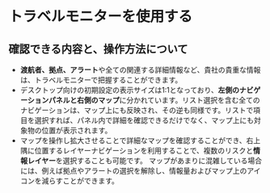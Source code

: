 # トラベルモニターを使用する

## 確認できる内容と、操作方法について

* **渡航者、拠点、アラート**や全ての関連する詳細情報など、貴社の貴重な情報は、トラベルモニターで把握することができます。
* デスクトップ向けの初期設定の表示サイズは1:1となっており、**左側のナビゲーションパネルと右側のマップ**に分かれています。リスト選択を含む全てのナビゲーションは、マップ上にも反映され、その逆も同様です。リストで項目を選択すれば、パネル内で詳細を確認できるだけでなく、マップ上にも対象物の位置が表示されます。
* マップを操作し拡大させることで詳細なマップを確認することができ、右上隅に位置するレイヤーナビゲーションを利用することで、複数のリスクと**情報レイヤー**を選択することも可能です。 マップがあまりに混雑している場合には、例えば拠点やアラートの選択を解除し、情報量およびマップ上のアイコンを減らすことができます。

